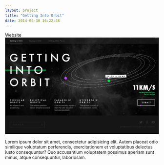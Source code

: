 ```yaml
---
layout: project
title: "Getting Into Orbit"
date: 2014-06-30 16:22:48
---
```


<div class="meta">
  Website
</div>

<img src="/images/gemini.jpg" alt="">

<p>Lorem ipsum dolor sit amet, consectetur adipisicing elit. Autem placeat odio similique voluptatum perferendis, exercitationem et voluptatibus delectus iusto consequuntur? Quo accusantium voluptatem possimus aperiam sunt minus, atque consequuntur, laboriosam.
</p>
